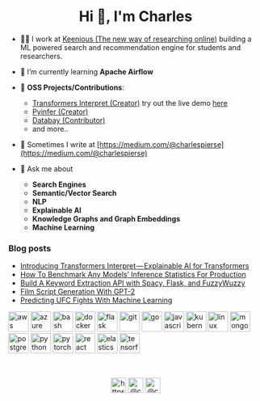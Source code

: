 <h1 align="center">Hi 👋, I'm Charles</h1>

- 👨‍💻 I work at [Keenious (The new way of researching online)](https://keenious.com/) building a ML powered search and recommendation engine for students and researchers. 

- 🌱 I’m currently learning **Apache Airflow**

- 🤝 **OSS Projects/Contributions**:  
  * [Transformers Interpret (Creator)](https://github.com/cdpierse/transformers-interpret) try out the live demo [here](https://share.streamlit.io/cdpierse/transformers-interpret-streamlit/main/app.py)
  * [Pyinfer (Creator)](https://github.com/cdpierse/pyinfer)
  * [Databay (Contributor)](https://github.com/Voyz/databay) 
  * and more..

- 📝 Sometimes I write at [https://medium.com/@charlespierse](https://medium.com/@charlespierse)

- 💬 Ask me about
  *  **Search Engines**
  *   **Semantic/Vector Search** 
  *   **NLP** 
  *   **Explainable AI** 
  *   **Knowledge Graphs and Graph Embeddings**
  *   **Machine Learning**



### Blog posts
<!-- BLOG-POST-LIST:START -->
- [Introducing Transformers Interpret — Explainable AI for Transformers](https://towardsdatascience.com/introducing-transformers-interpret-explainable-ai-for-transformers-890a403a9470?source=rss-1efa9a37c582------2)
- [How To Benchmark Any Models’ Inference Statistics For Production](https://towardsdatascience.com/how-to-benchmark-any-models-inference-statistics-for-production-906f6816d01b?source=rss-1efa9a37c582------2)
- [Build A Keyword Extraction API with Spacy, Flask, and FuzzyWuzzy](https://towardsdatascience.com/build-a-keyword-extraction-api-with-spacy-flask-and-fuzzywuzzy-4909d7ffc105?source=rss-1efa9a37c582------2)
- [Film Script Generation With GPT-2](https://towardsdatascience.com/film-script-generation-with-gpt-2-58601b00d371?source=rss-1efa9a37c582------2)
- [Predicting UFC Fights With Machine Learning](https://towardsdatascience.com/predicting-ufc-fights-with-machine-learning-5d66b58e2e3a?source=rss-1efa9a37c582------2)
<!-- BLOG-POST-LIST:END -->


<p align="left"><img src="https://www.vectorlogo.zone/logos/amazon_aws/amazon_aws-icon.svg" alt="aws" width="40" height="40"/>
 <img src="https://www.vectorlogo.zone/logos/microsoft_azure/microsoft_azure-icon.svg" alt="azure" width="40" height="40"/>
 <img src="https://www.vectorlogo.zone/logos/gnu_bash/gnu_bash-icon.svg" alt="bash" width="40" height="40"/> <img src="https://www.vectorlogo.zone/logos/docker/docker-icon.svg" alt="docker" width="40" height="40"/> <img src="https://www.vectorlogo.zone/logos/pocoo_flask/pocoo_flask-icon.svg" alt="flask" width="40" height="40"/> <img src="https://www.vectorlogo.zone/logos/git-scm/git-scm-icon.svg" alt="git" width="40" height="40"/> <img src="https://www.vectorlogo.zone/logos/golang/golang-vertical.svg" alt="go" width="40" height="40"/> <img src="https://www.vectorlogo.zone/logos/javascript/javascript-icon.svg" alt="javascript" width="40" height="40"/> <img src="https://www.vectorlogo.zone/logos/kubernetes/kubernetes-icon.svg" alt="kubernetes" width="40" height="40"/> <img src="https://www.vectorlogo.zone/logos/linux/linux-icon.svg" alt="linux" width="40" height="40"/> <img src="https://www.vectorlogo.zone/logos/mongodb/mongodb-icon.svg" alt="mongodb" width="40" height="40"/> <img src="https://www.vectorlogo.zone/logos/postgresql/postgresql-icon.svg" alt="postgresql" width="40" height="40"/> <img src="https://www.vectorlogo.zone/logos/python/python-icon.svg" alt="python" width="40" height="40"/> <img src="https://www.vectorlogo.zone/logos/pytorch/pytorch-icon.svg" alt="pytorch" width="40" height="40"/> <img src="https://www.vectorlogo.zone/logos/reactjs/reactjs-icon.svg" alt="react" width="40" height="40"/>
 <img src="https://www.vectorlogo.zone/logos/elastic/elastic-icon.svg" alt="elasticsearch" width="40" height="40"/>
 <img src="https://www.vectorlogo.zone/logos/tensorflow/tensorflow-icon.svg" alt="tensorflow" width="40" height="40"/></p><p>&nbsp;</p>


<p align="center">
<a href="https://linkedin.com/in/https://www.linkedin.com/in/charles-pierse/" target="blank"><img align="center" src="https://cdn.jsdelivr.net/npm/simple-icons@3.0.1/icons/linkedin.svg" alt="https://www.linkedin.com/in/charles-pierse/" height="30" width="30" /></a>
<a href="https://medium.com/@charlespierse" target="blank"><img align="center" src="https://cdn.jsdelivr.net/npm/simple-icons@3.0.1/icons/medium.svg" alt="@charlespierse" height="30" width="30" /></a>
<a href="https://twitter.com/cdpierse" target="blank"><img align="center" src="https://cdn.jsdelivr.net/npm/simple-icons@3.0.1/icons/twitter.svg" alt="@charlespierse" height="30" width="30" /></a>
</p>


